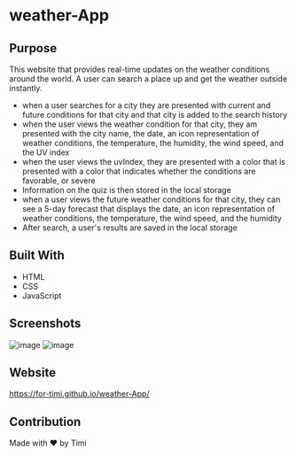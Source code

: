 # weather-App


## Purpose
This website that provides real-time updates on the weather conditions around the world. A user can search a place up and get the weather outside instantly. 


* when a user searches for a city they are presented with current and future conditions for that city and that city is added to the search history
* when the user views the weather condition for that city, they am presented with the city name, the date, an icon representation of weather conditions, the temperature, the humidity, the wind speed, and the UV index
* when the user views the uvIndex, they are presented with a color that is  presented with a color that indicates whether the conditions are favorable,  or severe
* Information on the quiz is then stored in the local storage
* when a user views the future weather conditions for that city, they can see a 5-day forecast that displays the date, an icon representation of weather conditions, the temperature, the wind speed, and the humidity
* After search, a user's results are saved in the local storage


## Built With
* HTML
* CSS
* JavaScript


## Screenshots

![image](https://user-images.githubusercontent.com/104241247/183561224-1a93e86a-4f73-41c9-b692-1460e73ef57a.png)
![image](https://user-images.githubusercontent.com/104241247/183554316-7679378c-0814-43ca-9fdd-4b559b4cbe04.png)


## Website
https://for-timi.github.io/weather-App/

## Contribution
Made with ❤️ by Timi
